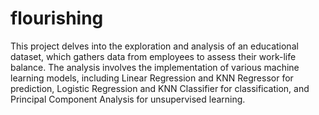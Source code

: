 # flourishing

This project delves into the exploration and analysis of an educational dataset, which gathers data from employees to assess their work-life balance. The analysis involves the implementation of various machine learning models, including Linear Regression and KNN Regressor for prediction, Logistic Regression and KNN Classifier for classification, and Principal Component Analysis for unsupervised learning. 
